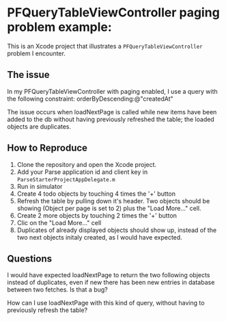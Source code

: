 PFQueryTableViewController paging problem example:
===================================================

This is an Xcode project that illustrates a `PFQueryTableViewController` problem I encounter.

The issue
----------

In my PFQueryTableViewController with paging enabled, I use a query with the following constraint:
orderByDescending:@"createdAt"

The issue occurs when loadNextPage is called while new items have been added to the db without having previously refreshed the table; the loaded objects are duplicates.


How to Reproduce
------------------

1. Clone the repository and open the Xcode project.
2. Add your Parse application id and client key in `ParseStarterProjectAppDelegate.m`
3. Run in simulator
4. Create 4 todo objects by touching 4 times the '+' button  
5. Refresh the table by pulling down it's header. Two objects should be showing (Object per page is set to 2) plus the "Load More..." cell.
6. Create 2 more objects by touching 2 times the '+' button
7. Clic on the "Load More..." cell
8. Duplicates of already displayed objects should show up, instead of the two next objects initaly created, as I would have expected.


Questions
----------

I would have expected loadNextPage to return the two following objects instead of duplicates, even if new there has been new entries in database between two fetches. Is that a bug?

How can I use loadNextPage with this kind of query, without having to previously refresh the table?


